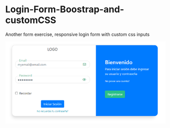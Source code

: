 # Login-Form-Boostrap-and-customCSS
Another form exercise, responsive login form with custom css inputs


![Screenshot](./Screenshot.png)